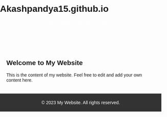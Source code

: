 # Akashpandya15.github.io
<!DOCTYPE html>
<html>
<head>
  <title>akash pandya </title>
  <style>
    body {
      font-family: Arial, sans-serif;
      margin: 0;
      padding: 0;
    }
    
    header {
      background-color: #333;
      color: #fff;
      padding: 20px;
    }
    
    nav ul {
      list-style-type: none;
      margin: 0;
      padding: 0;
    }
    
    nav li {
      display: inline;
      margin-right: 10px;
    }
    
    nav a {
      color: #fff;
      text-decoration: none;
    }
    
    section {
      padding: 20px;
    }
    
    footer {
      background-color: #333;
      color: #fff;
      padding: 20px;
      text-align: center;
    }
  </style>
</head>
<body>
  <header>
    <nav>
      <ul>
        <li><a href="#">Home</a></li>
        <li><a href="#">About</a></li>
        <li><a href="#">Services</a></li>
        <li><a href="#">Contact</a></li>
      </ul>
    </nav>
  </header>
  
  <section>
    <h1>Welcome to My Website</h1>
    <p>This is the content of my website. Feel free to edit and add your own content here.</p>
  </section>
  
  <footer>
    &copy; 2023 My Website. All rights reserved.
  </footer>
</body>
</html>
